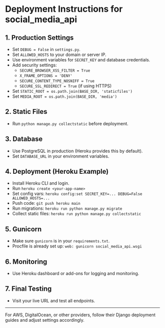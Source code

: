 # Deployment Instructions for social_media_api

## 1. Production Settings
- Set `DEBUG = False` in `settings.py`.
- Set `ALLOWED_HOSTS` to your domain or server IP.
- Use environment variables for `SECRET_KEY` and database credentials.
- Add security settings:
  - `SECURE_BROWSER_XSS_FILTER = True`
  - `X_FRAME_OPTIONS = 'DENY'`
  - `SECURE_CONTENT_TYPE_NOSNIFF = True`
  - `SECURE_SSL_REDIRECT = True` (if using HTTPS)
- Set `STATIC_ROOT = os.path.join(BASE_DIR, 'staticfiles')`
- Set `MEDIA_ROOT = os.path.join(BASE_DIR, 'media')`

## 2. Static Files
- Run `python manage.py collectstatic` before deployment.

## 3. Database
- Use PostgreSQL in production (Heroku provides this by default).
- Set `DATABASE_URL` in your environment variables.

## 4. Deployment (Heroku Example)
- Install Heroku CLI and login.
- Run `heroku create <your-app-name>`
- Set config vars: `heroku config:set SECRET_KEY=... DEBUG=False ALLOWED_HOSTS=...`
- Push code: `git push heroku main`
- Run migrations: `heroku run python manage.py migrate`
- Collect static files: `heroku run python manage.py collectstatic`

## 5. Gunicorn
- Make sure `gunicorn` is in your `requirements.txt`.
- Procfile is already set up: `web: gunicorn social_media_api.wsgi`

## 6. Monitoring
- Use Heroku dashboard or add-ons for logging and monitoring.

## 7. Final Testing
- Visit your live URL and test all endpoints.

---

For AWS, DigitalOcean, or other providers, follow their Django deployment guides and adjust settings accordingly.

